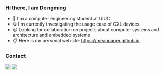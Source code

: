 ### Hi there, I am Dongming
- 👋 I'm a computer engineering student at UIUC
- ⚙️ I'm currently investigating the usage case of CXL devices.
- 😃 Looking for collaboration on projects about computer systems and architecture and embedded systems
- 📋 Here is my personal website: https://meanpaper.github.io
### Contact
<img src="https://img.shields.io/badge/Email-dongmingliu73%40gmail.com-blue?style=flat&logo=Mail.ru" /> <a href="https://www.linkedin.com/in/dongmingliu183/">
  <img src = "https://img.shields.io/badge/LinkedIn-0077B5?style=flat&logo=linkedin&logoColor=white">
</a>

<!--
- 💼 Used to be 
    - Web Developer Intern at Headline
    - Class assistant for ECE 391: Computer System Engineering at UIUC
    - Embedded System Software Engineering Intern at Rivian
-->

<!--
**MeanPaper/MeanPaper** is a ✨ _special_ ✨ repository because its `README.md` (this file) appears on your GitHub profile.

Here are some ideas to get you started:
- 📓 Currently deep-diving in Computer Organization and Design, Communication Networks, and Game Development with UE5
- 🔭 I’m currently working on ...
- 🌱 I’m currently learning ...
- 👯 I’m looking to collaborate on ...
- 🤔 I’m looking for help with ...
- 💬 Ask me about ...
- 📫 How to reach me: ...
- 😄 Pronouns: ...
- ⚡ Fun fact: ...
-->

